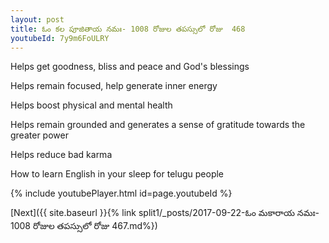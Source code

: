 ```yaml
---
layout: post
title: ఓం కల పూజితాయ నమః- 1008 రోజుల తపస్సులో రోజు  468
youtubeId: 7y9m6FoULRY
---
```

 
 
Helps get goodness, bliss and peace and God's blessings
 
Helps remain focused, help generate inner energy 
 
Helps boost physical and mental health 
 
Helps remain grounded and generates a sense of gratitude towards the greater power 
 
Helps reduce bad karma
 
How to learn English in your sleep for telugu people
 
 
 
 


{% include youtubePlayer.html id=page.youtubeId %}
 
[Next]({{ site.baseurl }}{% link split1/_posts/2017-09-22-ఓం మకారాయ నమః- 1008 రోజుల తపస్సులో రోజు  467.md%})
 
